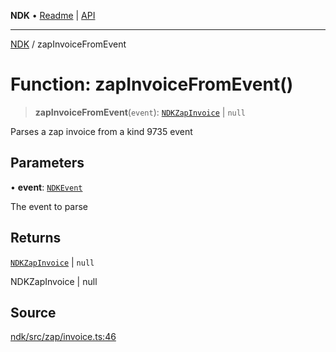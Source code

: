 **NDK** • [Readme](../README.md) \| [API](../globals.md)

***

[NDK](../README.md) / zapInvoiceFromEvent

# Function: zapInvoiceFromEvent()

> **zapInvoiceFromEvent**(`event`): [`NDKZapInvoice`](../interfaces/NDKZapInvoice.md) \| `null`

Parses a zap invoice from a kind 9735 event

## Parameters

• **event**: [`NDKEvent`](../classes/NDKEvent.md)

The event to parse

## Returns

[`NDKZapInvoice`](../interfaces/NDKZapInvoice.md) \| `null`

NDKZapInvoice | null

## Source

[ndk/src/zap/invoice.ts:46](https://github.com/nostr-dev-kit/ndk/blob/d04eef3/ndk/src/zap/invoice.ts#L46)
